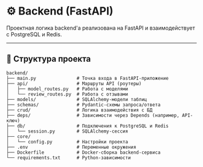 # ⚙️ Backend (FastAPI)

Проектная логика backend'а реализована на FastAPI и взаимодействует с PostgreSQL и Redis.

---

## 📁 Структура проекта

```plaintext
backend/
├── main.py               # Точка входа в FastAPI-приложение
├── api/                  # Маршруты API (роутеры)
│   ├── model_routes.py   # Работа с моделями
│   └── review_routes.py  # Работа с отзывами
├── models/               # SQLAlchemy-модели таблиц
├── schemas/              # Pydantic-схемы запроса/ответа
├── crud/                 # Логика взаимодействия с БД
├── deps/                 # Зависимости через Depends (например, API-ключ)
├── db/                   # Подключения к PostgreSQL и Redis
│   └── session.py        # SQLAlchemy-сессия
├── core/
│   └── config.py         # Настройки проекта
├── .env                  # Переменные окружения
├── Dockerfile            # Docker-сборка backend-сервиса
└── requirements.txt      # Python-зависимости


